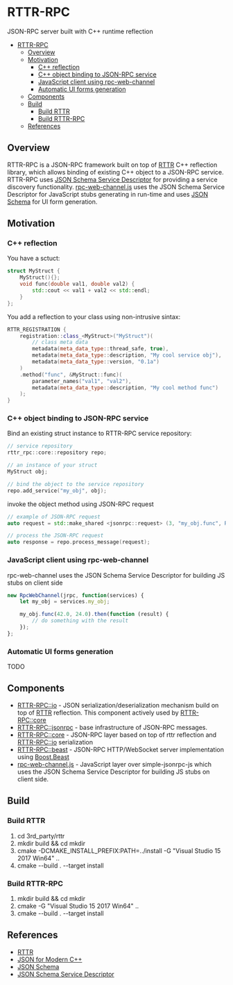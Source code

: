 # RTTR-RPC
JSON-RPC server built with C++ runtime reflection

- [RTTR-RPC](#rttr-rpc)
  - [Overview](#overview)
  - [Motivation](#motivation)
    - [C++ reflection](#c-reflection)
    - [C++ object binding to JSON-RPC service](#c-object-binding-to-json-rpc-service)
    - [JavaScript client using rpc-web-channel](#javascript-client-using-rpc-web-channel)
    - [Automatic UI forms generation](#automatic-ui-forms-generation)
  - [Components](#components)
  - [Build](#build)
    - [Build RTTR](#build-rttr)
    - [Build RTTR-RPC](#build-rttr-rpc)
  - [References](#references)


## Overview
RTTR-RPC is a JSON-RPC framework built on top of [RTTR](http://rttr.org) C++ reflection library, which allows binding of existing C++ object to a JSON-RPC service. RTTR-RPC uses [JSON Schema Service Descriptor](https://jsonrpc.org/historical/) for providing a service discovery functionality. [rpc-web-channel.js](https://github.com/kdeyev/rpc-web-channel) uses the JSON Schema Service Descriptor for  JavaScript stubs generating in run-time and uses [JSON Schema](https://json-schema.org) for UI form generation.

## Motivation

### C++ reflection
You have a sctuct:
~~~~~~~~~~~c++
struct MyStruct {
    MyStruct(){};
    void func(double val1, double val2) {
        std::cout << val1 + val2 << std::endl;
    }
};
~~~~~~~~~~~
You add a reflection to your class using non-intrusive sintax:
~~~~~~~~~~~c++
RTTR_REGISTRATION {
    registration::class_<MyStruct>("MyStruct")(
        // class meta data
        metadata(meta_data_type::thread_safe, true), 
        metadata(meta_data_type::description, "My cool service obj"), 
        metadata(meta_data_type::version, "0.1a")
    )
    .method("func", &MyStruct::func)(
        parameter_names("val1", "val2"), 
        metadata(meta_data_type::description, "My cool method func")
    );
}
~~~~~~~~~~~
### C++ object binding to JSON-RPC service
Bind an existing struct instance to RTTR-RPC service repository:
~~~~~~~~~~~c++
// service repository
rttr_rpc::core::repository repo;

// an instance of your struct
MyStruct obj;

// bind the object to the service repository
repo.add_service("my_obj", obj);
~~~~~~~~~~~

invoke the object method using JSON-RPC request
~~~~~~~~~~~c++
// example of JSON-RPC request
auto request = std::make_shared <jsonrpc::request> (3, "my_obj.func", R"({"val1": 42.0, "val2": 24.0)");

// process the JSON-RPC request
auto response = repo.process_message(request);
~~~~~~~~~~~
### JavaScript client using rpc-web-channel
rpc-web-channel uses the JSON Schema Service Descriptor for building JS stubs on client side
~~~~~~~~~~~javascript
new RpcWebChannel(jrpc, function(services) {
    let my_obj = services.my_obj;

    my_obj.func(42.0, 24.0).then(function (result) {
        // do something with the result
    });
};
~~~~~~~~~~~
### Automatic UI forms generation
TODO

## Components

* [RTTR-RPC::io](https://github.com/kdeyev/rttr_rpc/tree/master/src/io) - JSON serialization/deserialization mechanism build on top of [RTTR](http://rttr.org) reflection. This component actively used by [RTTR-RPC::core](https://github.com/kdeyev/rttr_rpc/tree/master/src/core)
* [RTTR-RPC::jsonrpc](https://github.com/kdeyev/rttr_rpc/tree/master/src/jsonrpc) - base infrastructure of JSON-RPC messages.
 * [RTTR-RPC::core](https://github.com/kdeyev/rttr_rpc/tree/master/src/core) - JSON-RPC layer based on top of rttr reflection and [RTTR-RPC::io](https://github.com/kdeyev/rttr_rpc/tree/master/src/io) serialization 
 * [RTTR-RPC::beast](https://github.com/kdeyev/rttr_rpc/tree/master/src/beast) - JSON-RPC HTTP/WebSocket server implementation using [Boost.Beast](https://github.com/boostorg/beast)  
* [rpc-web-channel.js](https://github.com/kdeyev/rpc-web-channel) - JavaScript layer over simple-jsonrpc-js which uses the JSON Schema Service Descriptor for building JS stubs on client side. 

## Build
### Build RTTR 
1. cd 3rd_party/rttr
2. mkdir build && cd mkdir
3. cmake -DCMAKE_INSTALL_PREFIX:PATH=../install -G "Visual Studio 15 2017 Win64" ..
4. cmake --build . --target install

### Build RTTR-RPC
1. mkdir build && cd mkdir
2. cmake -G "Visual Studio 15 2017 Win64" ..
3. cmake --build . --target install

## References
* [RTTR](http://rttr.org)
* [JSON for Modern C++](https://github.com/nlohmann/json)
* [JSON Schema](https://json-schema.org)
* [JSON Schema Service Descriptor](https://jsonrpc.org/historical/)
